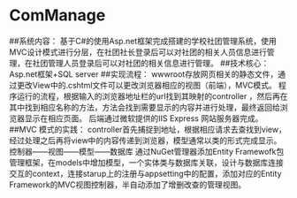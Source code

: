 # ComManage
##系统内容：
基于C#的使用Asp.net框架完成搭建的学校社团管理系统，使用MVC设计模式进行分层，在社团社长登录后可以对社团的相关人员信息进行管理，在社团管理人员登录后可以对社团的相关信息进行管理。
##技术核心：
Asp.net框架+SQL server
##实现流程：
wwwroot存放网页相关的静态文件，通过更改View中的.cshtml文件可以更改浏览器相应的视图（前端），MVC模式。
程序运行的流程，根据输入的浏览器地址栏的url找到其映射的controller ，然后再在其中找到相应名称的方法，方法会找到需要显示的内容并进行处理，最终返回给浏览器显示在相应页面。
后端通过微软提供的IIS Express 网站服务器完成。
##MVC 模式的实践：
controller首先捕捉到地址，根据相应请求去查找到view，经过处理之后再将view中的内容传递到浏览器，模型通常以类的形式完成显示。
控制器——视图——模型——数据库
通过NuGet管理器添加Entity Framewofk包管理框架，在models中增加模型，一个实体类与数据库关联，设计与数据库连接交互的context，连接starup上的注册与appsetting中的配置，添加对应的Entity Framework的MVC视图控制器，半自动添加了增删改查的管理视图。
